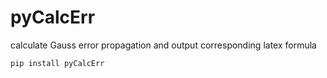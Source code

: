 # pyCalcErr
calculate Gauss error propagation and output corresponding latex formula

```
pip install pyCalcErr
```
